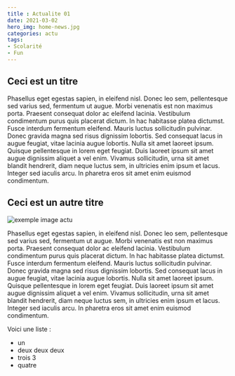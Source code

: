```yaml
---
title : Actualite 01
date: 2021-03-02
hero_img: home-news.jpg
categories: actu
tags:
- Scolarité
- Fun
---
```


## Ceci est un titre

Phasellus eget egestas sapien, in eleifend nisl. Donec leo sem, pellentesque sed varius sed, fermentum ut augue. Morbi venenatis est non maximus porta. Praesent consequat dolor ac eleifend lacinia. Vestibulum condimentum purus quis placerat dictum. In hac habitasse platea dictumst. Fusce interdum fermentum eleifend. Mauris luctus sollicitudin pulvinar. Donec gravida magna sed risus dignissim lobortis. Sed consequat lacus in augue feugiat, vitae lacinia augue lobortis. Nulla sit amet laoreet ipsum. Quisque pellentesque in lorem eget feugiat. Duis laoreet ipsum sit amet augue dignissim aliquet a vel enim. Vivamus sollicitudin, urna sit amet blandit hendrerit, diam neque luctus sem, in ultricies enim ipsum et lacus. Integer sed iaculis arcu. In pharetra eros sit amet enim euismod condimentum. 

## Ceci est un autre titre

![exemple image actu](/assets/img/actu-exemple.jpg)

Phasellus eget egestas sapien, in eleifend nisl. Donec leo sem, pellentesque sed varius sed, fermentum ut augue. Morbi venenatis est non maximus porta. Praesent consequat dolor ac eleifend lacinia. Vestibulum condimentum purus quis placerat dictum. In hac habitasse platea dictumst. Fusce interdum fermentum eleifend. Mauris luctus sollicitudin pulvinar. Donec gravida magna sed risus dignissim lobortis. Sed consequat lacus in augue feugiat, vitae lacinia augue lobortis. Nulla sit amet laoreet ipsum. Quisque pellentesque in lorem eget feugiat. Duis laoreet ipsum sit amet augue dignissim aliquet a vel enim. Vivamus sollicitudin, urna sit amet blandit hendrerit, diam neque luctus sem, in ultricies enim ipsum et lacus. Integer sed iaculis arcu. In pharetra eros sit amet enim euismod condimentum. 

Voici une liste :

- un
- deux deux deux
- trois 3
- quatre